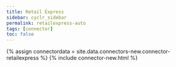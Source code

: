 ```yaml
---
title: Retail Express
sidebar: cyclr_sidebar
permalink: retailexpress-auto
tags: [connector]
toc: false
---
```

{% assign connectordata = site.data.connectors-new.connector-retailexpress %}
{% include connector-new.html %}	